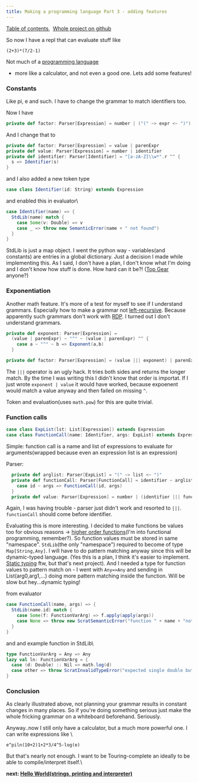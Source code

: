 ```yaml
---
title: Making a programming language Part 3 - adding features
---
```


[Table of
contents](/posts/2012-08-29-creating-a-language-1.html), 
[Whole project on github](https://github.com/edofic/scrat-lang)

So now I have a repl that can evaluate stuff like

    (2+3)*(7/2-1)

Not much of a [programming language](http://en.wikipedia.org/wiki/Programming_language "Programming language")
- more like a calculator, and not even a good one. Lets add some
features!


### Constants

Like pi, e and such. I have to change the grammar to match identifiers too.

Now I have
```scala
private def factor: Parser[Expression] = number | ("(" ~> expr <~ ")")
```

And I change that to
```scala
private def factor: Parser[Expression] = value | parenExpr
private def value: Parser[Expression] = number | identifier
private def identifier: Parser[Identifier] = "[a-zA-Z]\\w*".r ^^ {
  s => Identifier(s)
}
```

and I also added a new token type
```scala
case class Identifier(id: String) extends Expression
```

and enabled this in evaluator\
```scala
case Identifier(name) => {
  StdLib(name) match {
    case Some(v: Double) => v
    case _ => throw new SemanticError(name + " not found")
  }
}
```

StdLib is just a map object. I went the python way - variables(and
constants) are entries in a global dictionary. Just a decision I made
while implementing this. As I said, I don't have a plan, I don't know
what I'm doing and I don't know how stuff is done. How hard can it be?!
([Top Gear](http://www.bbc.co.uk/topgear/ "Top Gear (2002 TV series)")
anyone?)


### Exponentiation

Another math feature. It's more of a test for myself to see if I
understand grammars. Especially how to make a grammar not
[left-recursive](http://en.wikipedia.org/wiki/Left_recursion "Left recursion").
Because apparently such grammars don't work with
[RDP](http://en.wikipedia.org/wiki/Recursive_descent_parser "Recursive descent parser").
I turned out I don't understand grammars.
```scala
private def exponent: Parser[Expression] =
  (value | parenExpr) ~ "^" ~ (value | parenExpr) ^^ {
    case a ~ "^" ~ b => Exponent(a,b)
  }

private def factor: Parser[Expression] = (value ||| exponent) | parenExpr
```

The `|||` operator is an ugly hack. It tries both sides and returns the
longer match. By the time I was writing this I didn't know that order is
importat. If I just wrote `exponent | value` it would have worked, because
expoenent would match a value anyway and then failed on missing `^`.

Token and evaluation(uses `math.pow`) for this are quite trivial.


### Function calls
```scala
case class ExpList(lst: List[Expression]) extends Expression
case class FunctionCall(name: Identifier, args: ExpList) extends Expression
```

Simple: function call is a name and list of expressions to evaluate for
arguments(wrapped because even an expression list is an expression)

Parser:
```scala
  private def arglist: Parser[ExpList] = "(" ~> list <~ ")"
  private def functionCall: Parser[FunctionCall] = identifier ~ arglist ^^ {
    case id ~ args => FunctionCall(id, args)
  }
  private def value: Parser[Expression] = number | (identifier ||| functionCall)
```
Again, I was having trouble - parser just didn't work and resorted to `|||`.
`functionCall` should come before identifier.

Evaluating this is more interesting. I decided to make functions be
values too for obvious reasons -> [higher order
functions](http://en.wikipedia.org/wiki/Higher-order_function "Higher-order function")(I'm
into functional programming, remember?). So function values must be
stored in same "namespace". `StdLib`(the only "namespace") required to
become of type `Map[String,Any]`. I will have to do pattern matching
anyway since this will be dynamic-typed language. (Yes this is a plan, I
think it's easier to implement. [Static
typing](http://en.wikipedia.org/wiki/Type_system) ftw, but
that's next project). And I needed a type for function values to pattern
match on - I went with `Any=>Any` and sending in List(arg0,arg1,...)
doing more pattern matching inside the function. Will be slow but
hey...dynamic typing!

from evaluator
```scala
case FunctionCall(name, args) => {
  StdLib(name.id) match {
    case Some(f: FunctionVarArg) => f.apply(apply(args))
    case None => throw new ScratSemanticError("function " + name + "not found")
  }
}
```

and and example function in StdLib\
```scala
type FunctionVarArg = Any => Any
lazy val ln: FunctionVarArg = {
  case (d: Double) :: Nil => math.log(d)
  case other => throw ScratInvalidTypeError("expected single double but got " + other)
}
```

### Conclusion

As clearly illustrated above, not planning your grammar results in
constant changes in many places. So if you're doing something serious
just make the whole fricking grammar on a whiteboard beforehand.
Seriously. 


Anyway..now I still only have a calculator, but a much more powerful
one. I can write expressions like \

    e^piln(10+2)1+2*3/4^5-log(e)

But that's nearly not enough. I want to be Touring-complete an ideally
to be able to compile/interpret itself.\


**next: [Hello World(strings, printing and interpreter)](/posts/2012-09-01-creating-a-language4.html)**
